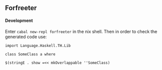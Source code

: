 ## Forfreeter

#### Development
Enter `cabal new-repl forfreeter` in the nix shell. Then in order to check the generated code use:
```
import Language.Haskell.TH.Lib

class SomeClass a where

$(stringE . show =<< mkOverlappable ''SomeClass)
```
